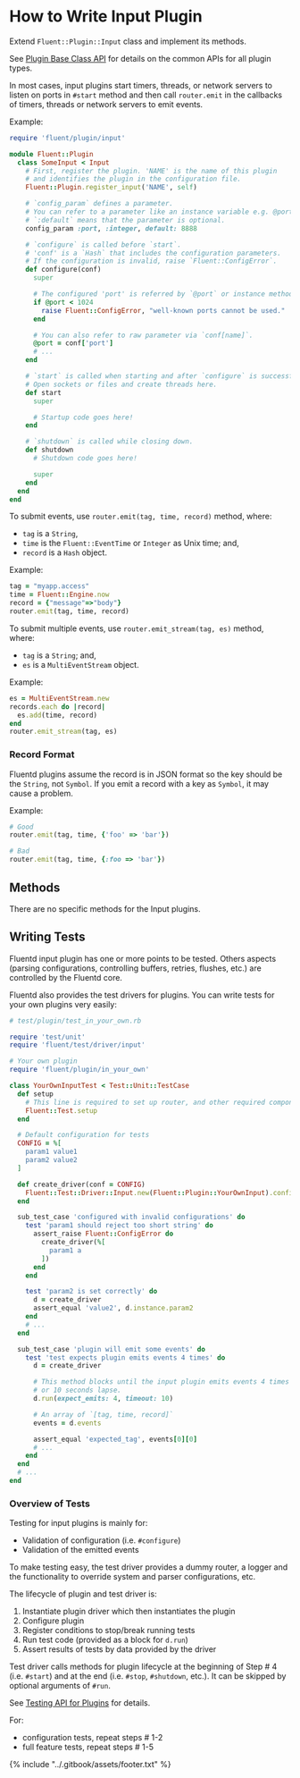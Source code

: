 # How to Write Input Plugin

Extend `Fluent::Plugin::Input` class and implement its methods.

See [Plugin Base Class API](api-plugin-base.md) for details on the common APIs for all plugin types.

In most cases, input plugins start timers, threads, or network servers to listen on ports in `#start` method and then call `router.emit` in the callbacks of timers, threads or network servers to emit events.

Example:

```ruby
require 'fluent/plugin/input'

module Fluent::Plugin
  class SomeInput < Input
    # First, register the plugin. 'NAME' is the name of this plugin
    # and identifies the plugin in the configuration file.
    Fluent::Plugin.register_input('NAME', self)

    # `config_param` defines a parameter.
    # You can refer to a parameter like an instance variable e.g. @port.
    # `:default` means that the parameter is optional.
    config_param :port, :integer, default: 8888

    # `configure` is called before `start`.
    # 'conf' is a `Hash` that includes the configuration parameters.
    # If the configuration is invalid, raise `Fluent::ConfigError`.
    def configure(conf)
      super

      # The configured 'port' is referred by `@port` or instance method `#port`.
      if @port < 1024
        raise Fluent::ConfigError, "well-known ports cannot be used."
      end

      # You can also refer to raw parameter via `conf[name]`.
      @port = conf['port']
      # ...
    end

    # `start` is called when starting and after `configure` is successfully completed.
    # Open sockets or files and create threads here.
    def start
      super

      # Startup code goes here!
    end

    # `shutdown` is called while closing down.
    def shutdown
      # Shutdown code goes here!

      super
    end
  end
end
```

To submit events, use `router.emit(tag, time, record)` method, where:

* `tag` is a `String`,
* `time` is the `Fluent::EventTime` or `Integer` as Unix time; and,
* `record` is a `Hash` object.

Example:

```ruby
tag = "myapp.access"
time = Fluent::Engine.now
record = {"message"=>"body"}
router.emit(tag, time, record)
```

To submit multiple events, use `router.emit_stream(tag, es)` method, where:

* `tag` is a `String`; and,
* `es` is a `MultiEventStream` object.

Example:

```ruby
es = MultiEventStream.new
records.each do |record|
  es.add(time, record)
end
router.emit_stream(tag, es)
```

### Record Format

Fluentd plugins assume the record is in JSON format so the key should be the `String`, not `Symbol`. If you emit a record with a key as `Symbol`, it may cause a problem.

Example:

```ruby
# Good
router.emit(tag, time, {'foo' => 'bar'})

# Bad
router.emit(tag, time, {:foo => 'bar'})
```

## Methods

There are no specific methods for the Input plugins.

## Writing Tests

Fluentd input plugin has one or more points to be tested. Others aspects \(parsing configurations, controlling buffers, retries, flushes, etc.\) are controlled by the Fluentd core.

Fluentd also provides the test drivers for plugins. You can write tests for your own plugins very easily:

```ruby
# test/plugin/test_in_your_own.rb

require 'test/unit'
require 'fluent/test/driver/input'

# Your own plugin
require 'fluent/plugin/in_your_own'

class YourOwnInputTest < Test::Unit::TestCase
  def setup
    # This line is required to set up router, and other required components.
    Fluent::Test.setup
  end

  # Default configuration for tests
  CONFIG = %[
    param1 value1
    param2 value2
  ]

  def create_driver(conf = CONFIG)
    Fluent::Test::Driver::Input.new(Fluent::Plugin::YourOwnInput).configure(conf)
  end

  sub_test_case 'configured with invalid configurations' do
    test 'param1 should reject too short string' do
      assert_raise Fluent::ConfigError do
        create_driver(%[
          param1 a
        ])
      end
    end

    test 'param2 is set correctly' do
      d = create_driver
      assert_equal 'value2', d.instance.param2
    end
    # ...
  end

  sub_test_case 'plugin will emit some events' do
    test 'test expects plugin emits events 4 times' do
      d = create_driver

      # This method blocks until the input plugin emits events 4 times
      # or 10 seconds lapse.
      d.run(expect_emits: 4, timeout: 10)

      # An array of `[tag, time, record]`
      events = d.events

      assert_equal 'expected_tag', events[0][0]
      # ...
    end
  end
  # ...
end
```

### Overview of Tests

Testing for input plugins is mainly for:

* Validation of configuration \(i.e. `#configure`\)
* Validation of the emitted events

To make testing easy, the test driver provides a dummy router, a logger and the functionality to override system and parser configurations, etc.

The lifecycle of plugin and test driver is:

1. Instantiate plugin driver which then instantiates the plugin
2. Configure plugin
3. Register conditions to stop/break running tests
4. Run test code \(provided as a block for `d.run`\)
5. Assert results of tests by data provided by the driver

Test driver calls methods for plugin lifecycle at the beginning of Step \# 4 \(i.e. `#start`\) and at the end \(i.e. `#stop`, `#shutdown`, etc.\). It can be skipped by optional arguments of `#run`.

See [Testing API for Plugins](plugin-test-code.md) for details.

For:

* configuration tests, repeat steps \# 1-2
* full feature tests, repeat steps \# 1-5

{% include "../.gitbook/assets/footer.txt" %}
